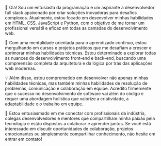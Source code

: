 👋 Olá! Sou um entusiasta da programação e um aspirante a desenvolvedor full stack apaixonado por criar soluções inovadoras para desafios complexos. Atualmente, estou focado em desenvolver 
minhas habilidades em HTML, CSS, JavaScript e Python, com o objetivo de me tornar um profissional versátil e eficaz em todas as camadas do desenvolvimento web.

🚀 Com uma mentalidade orientada para o aprendizado contínuo, estou mergulhando em cursos e projetos práticos que me desafiam a crescer e aprimorar minhas habilidades técnicas. 
Estou determinado a explorar todas as nuances do desenvolvimento front-end e back-end, buscando uma compreensão completa da arquitetura e da lógica por trás das aplicações web modernas.

💡 Além disso, estou comprometido em desenvolver não apenas minhas habilidades técnicas, mas também minhas habilidades de resolução de problemas, comunicação e colaboração em equipe. 
Acredito firmemente que o sucesso no desenvolvimento de software vai além do código e requer uma abordagem holística que valorize a criatividade, a adaptabilidade e o trabalho em equipe.

🌟 Estou entusiasmado em me conectar com profissionais da indústria, colegas desenvolvedores e mentores que compartilham minha paixão pela tecnologia e estão dispostos a colaborar e 
aprender juntos. Se você está interessado em discutir oportunidades de colaboração, projetos emocionantes ou simplesmente compartilhar conhecimento, não hesite em entrar em contato!
